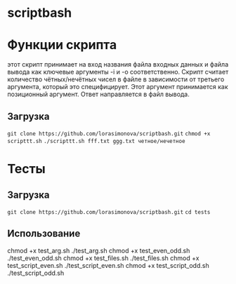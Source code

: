 # scriptbash
# Функции скрипта
этот скрипт принимает на вход названия файла входных данных и файла вывода как ключевые аргументы -i и -o соответственно. Скрипт считает количество чётных/нечётных чисел в файле в зависимости от третьего аргумента, который это специфицирует. Этот аргумент принимается  как позиционный аргумент. Ответ направляется в файл вывода.
## Загрузка
`git clone https://github.com/lorasimonova/scriptbash.git`
  `chmod +x scripttt.sh`
  `./scripttt.sh fff.txt ggg.txt четное/нечетное`


# Тесты
## Загрузка
  `git clone https://github.com/lorasimonova/scriptbash.git`
  `cd tests`

## Использование 

  chmod +x test_arg.sh
  ./test_arg.sh
  chmod +x test_even_odd.sh
  ./test_even_odd.sh
  chmod +x test_files.sh
  ./test_files.sh
  chmod +x test_script_even.sh
  ./test_script_even.sh
  chmod +x test_script_odd.sh
  ./test_script_odd.sh
